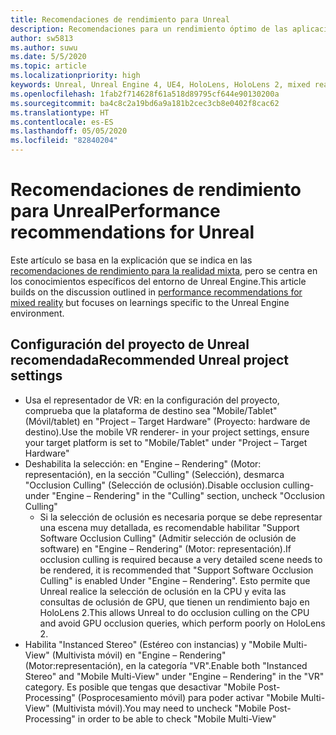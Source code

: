```yaml
---
title: Recomendaciones de rendimiento para Unreal
description: Recomendaciones para un rendimiento óptimo de las aplicaciones de realidad mixta en Unreal
author: sw5813
ms.author: suwu
ms.date: 5/5/2020
ms.topic: article
ms.localizationpriority: high
keywords: Unreal, Unreal Engine 4, UE4, HoloLens, HoloLens 2, mixed reality, performance, optimization, settings, documentation
ms.openlocfilehash: 1fab2f714628f61a518d89795cf644e90130200a
ms.sourcegitcommit: ba4c8c2a19bd6a9a181b2cec3cb8e0402f8cac62
ms.translationtype: HT
ms.contentlocale: es-ES
ms.lasthandoff: 05/05/2020
ms.locfileid: "82840204"
---
```

# <a name="performance-recommendations-for-unreal"></a><span data-ttu-id="ab859-104">Recomendaciones de rendimiento para Unreal</span><span class="sxs-lookup"><span data-stu-id="ab859-104">Performance recommendations for Unreal</span></span>

<span data-ttu-id="ab859-105">Este artículo se basa en la explicación que se indica en las [recomendaciones de rendimiento para la realidad mixta](understanding-performance-for-mixed-reality.md), pero se centra en los conocimientos específicos del entorno de Unreal Engine.</span><span class="sxs-lookup"><span data-stu-id="ab859-105">This article builds on the discussion outlined in [performance recommendations for mixed reality](understanding-performance-for-mixed-reality.md) but focuses on learnings specific to the Unreal Engine environment.</span></span>

## <a name="recommended-unreal-project-settings"></a><span data-ttu-id="ab859-106">Configuración del proyecto de Unreal recomendada</span><span class="sxs-lookup"><span data-stu-id="ab859-106">Recommended Unreal project settings</span></span>

- <span data-ttu-id="ab859-107">Usa el representador de VR: en la configuración del proyecto, comprueba que la plataforma de destino sea "Mobile/Tablet" (Móvil/tablet) en "Project – Target Hardware" (Proyecto: hardware de destino).</span><span class="sxs-lookup"><span data-stu-id="ab859-107">Use the mobile VR renderer- in your project settings, ensure your target platform is set to "Mobile/Tablet" under "Project – Target Hardware"</span></span>
- <span data-ttu-id="ab859-108">Deshabilita la selección: en "Engine – Rendering" (Motor: representación), en la sección "Culling" (Selección), desmarca "Occlusion Culling" (Selección de oclusión).</span><span class="sxs-lookup"><span data-stu-id="ab859-108">Disable occlusion culling- under "Engine – Rendering" in the "Culling" section, uncheck "Occlusion Culling"</span></span>
    + <span data-ttu-id="ab859-109">Si la selección de oclusión es necesaria porque se debe representar una escena muy detallada, es recomendable habilitar "Support Software Occlusion Culling" (Admitir selección de oclusión de software) en "Engine – Rendering" (Motor: representación).</span><span class="sxs-lookup"><span data-stu-id="ab859-109">If occlusion culling is required because a very detailed scene needs to be rendered, it is recommended that "Support Software Occlusion Culling" is enabled Under "Engine – Rendering".</span></span> <span data-ttu-id="ab859-110">Esto permite que Unreal realice la selección de oclusión en la CPU y evita las consultas de oclusión de GPU, que tienen un rendimiento bajo en HoloLens 2.</span><span class="sxs-lookup"><span data-stu-id="ab859-110">This allows Unreal to do occlusion culling on the CPU and avoid GPU occlusion queries, which perform poorly on HoloLens 2.</span></span>
- <span data-ttu-id="ab859-111">Habilita "Instanced Stereo" (Estéreo con instancias) y "Mobile Multi-View" (Multivista móvil) en "Engine – Rendering" (Motor:representación), en la categoría "VR".</span><span class="sxs-lookup"><span data-stu-id="ab859-111">Enable both "Instanced Stereo" and "Mobile Multi-View" under "Engine – Rendering" in the "VR" category.</span></span> <span data-ttu-id="ab859-112">Es posible que tengas que desactivar "Mobile Post-Processing" (Posprocesamiento móvil) para poder activar "Mobile Multi-View" (Multivista móvil).</span><span class="sxs-lookup"><span data-stu-id="ab859-112">You may need to uncheck "Mobile Post-Processing" in order to be able to check "Mobile Multi-View"</span></span>
